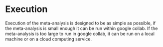 # Execution

Execution of the meta-analysis is designed to be as simple as possible,
if the meta-analysis is small enough it can be run within google collab.
If the meta-analysis is too large to run in google collab, it can be run on a local machine or on a cloud computing service.

